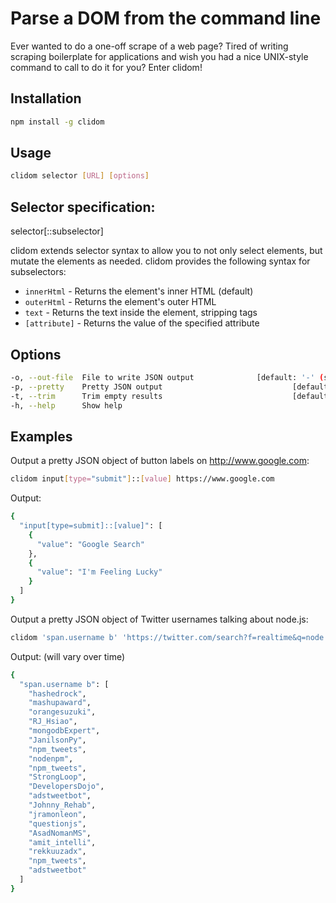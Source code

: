 # Parse a DOM from the command line

Ever wanted to do a one-off scrape of a web page? Tired of writing scraping
boilerplate for applications and wish you had a nice UNIX-style command to call
to do it for you? Enter clidom!

## Installation

```bash
npm install -g clidom
```

## Usage

```bash
clidom selector [URL] [options]
```

## Selector specification:

selector[::subselector]

clidom extends selector syntax to allow you to not only select elements, but
mutate the elements as needed. clidom provides the following syntax for
subselectors:

- `innerHtml` - Returns the element's inner HTML (default)
- `outerHtml` - Returns the element's outer HTML
- `text` - Returns the text inside the element, stripping tags
- `[attribute]` - Returns the value of the specified attribute

## Options

```bash
-o, --out-file  File to write JSON output              [default: '-' (stdout)]
-p, --pretty    Pretty JSON output                             [default: true]
-t, --trim      Trim empty results                             [default: true]
-h, --help      Show help
```

## Examples

Output a pretty JSON object of button labels on http://www.google.com:

```bash
clidom input[type="submit"]::[value] https://www.google.com
```

Output:

```bash
{
  "input[type=submit]::[value]": [
    {
      "value": "Google Search"
    },
    {
      "value": "I'm Feeling Lucky"
    }
  ]
}
```

Output a pretty JSON object of Twitter usernames talking about node.js:

```bash
clidom 'span.username b' 'https://twitter.com/search?f=realtime&q=node.js'
```

Output: (will vary over time)

```bash
{
  "span.username b": [
    "hashedrock",
    "mashupaward",
    "orangesuzuki",
    "RJ_Hsiao",
    "mongodbExpert",
    "JanilsonPy",
    "npm_tweets",
    "nodenpm",
    "npm_tweets",
    "StrongLoop",
    "DevelopersDojo",
    "adstweetbot",
    "Johnny_Rehab",
    "jramonleon",
    "questionjs",
    "AsadNomanMS",
    "amit_intelli",
    "rekkuuzadx",
    "npm_tweets",
    "adstweetbot"
  ]
}
```
